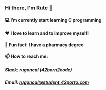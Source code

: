 ### Hi there, I'm Rute 👋

#### :computer: I’m currently start learning C programming 
#### :heart: I love to learn and to improve myself!
#### :pill: Fun fact: I have a pharmacy degree
#### :mailbox: How to reach me:
##### Slack: rugoncal (42born2code)
##### Email: rugoncal@student.42porto.com 
